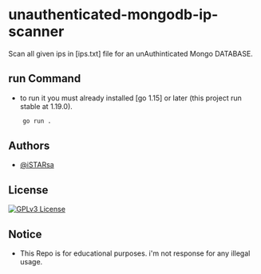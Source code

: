 # unauthenticated-mongodb-ip-scanner

Scan all given ips in [ips.txt] file for an unAuthinticated Mongo DATABASE.

## run Command

- to run it you must already installed [go 1.15] or later (this project run stable at 1.19.0).

```bash
    go run .
```

## Authors

- [@iSTARsa](https://github.com/iSTARsa)

## License

[![GPLv3 License](https://img.shields.io/badge/License-GPL%20v3-yellow.svg)](https://opensource.org/licenses/)


## Notice

- This Repo is for educational purposes. i'm not response for any illegal usage.

